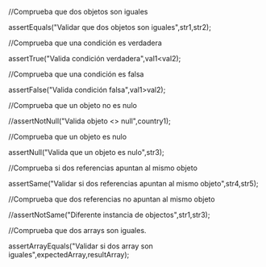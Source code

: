 
//Comprueba que dos objetos son iguales

assertEquals("Validar que dos objetos son iguales",str1,str2);

//Comprueba que una condición es verdadera
 
assertTrue("Valida condición verdadera",val1<val2);

//Comprueba que una condición es falsa

assertFalse("Valida condición falsa",val1>val2);

//Comprueba que un objeto no es nulo

//assertNotNull("Valida objeto <> null",country1);

//Comprueba que un objeto es nulo

assertNull("Valida que un objeto es nulo",str3);

//Comprueba si dos referencias apuntan al mismo objeto

assertSame("Validar si dos referencias apuntan al mismo objeto",str4,str5);

//Comprueba que dos referencias no apuntan al mismo objeto

//assertNotSame("Diferente instancia de objectos",str1,str3);

//Comprueba que dos arrays son iguales.

assertArrayEquals("Validar si dos array son iguales",expectedArray,resultArray);
